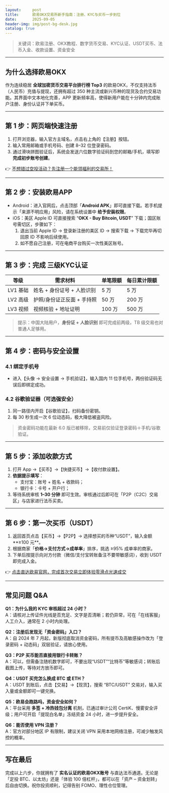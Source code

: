 ```yaml
---
layout:     post
title:      欧易OKX交易所新手指南：注册、KYC与买币一步到位
date:       2025-09-05
header-img: img/post-bg-desk.jpg
catalog: true
---
```


> 关键词：欧易注册、OKX教程、数字货币交易、KYC认证、USDT买币、法币入金、收款设置、资金安全

---

## 为什么选择欧易OKX
作为连续稳居 **全球加密货币交易平台排行榜 Top3** 的欧易OKX，不仅支持法币（人民币）充值与提现，还拥有超过 350 种主流或新兴币种的现货及合约交易功能。其界面中文本地化完善，APP 更新频率高，使得新用户能在十分钟内完成账户注册、身份认证并下单买币。

---

## 第 1 步：网页端快速注册
1. 打开浏览器，输入官方主域名，点击右上角的【注册】按钮。  
2. 输入常用邮箱或手机号码、创建 8–32 位登录密码。  
3. 通过滑块拼图验证后，系统会发送六位数字验证码到您的邮箱/手机，填写即 **完成初步账号创建**。

👉 [不想错过空投活动？先注册一个能领福利的交易所！](https://okxdog.com/)

---

## 第 2 步：安装欧易APP
- Android：进入官网后，点击顶部「**Android APK**」即可直接下载。若手机提示「来源不明应用」风险，请在系统设置中 **给予安装权限**。  
- iOS：美区 Apple ID 可直接搜索 “**OKX - Buy Bitcoin, USDT**” 下载；国区账号需切区，步骤如下：  
  1. 退出当前 Apple ID → 登录新注册的美区 ID → 搜索下载 → 下载完毕再切回原 ID 不影响后续使用。  
  2. 如不愿自己注册，可在电商平台购买一次性美区账号。

---

## 第 3 步：完成 **三级KYC认证**
| 等级 | 需求材料 | 单笔限额 | 每日累计限额 |
|------|-----------|-----------|--------------|
| LV1 基础 | 姓名 + 身份证号 + 人脸识别 | 5 万 | 5 万 |
| LV2 高级 | 护照/身份证正反面 + 手持照 | 50 万 | 200 万 |
| LV3 视频 | 视频核验 + 地址证明 | 100 万 | 500 万 |

> 提示：中国大陆用户，**身份证 + 人脸识别** 即可完成前两级，TB 级交易也对普通人足够用。

---

## 第 4 步：密码与安全设置
### 4.1 绑定手机号
- 进入【头像 → 安全设置 → 手机验证】，输入国内 11 位手机号，两份验证码无误后即绑定成功。  
### 4.2 谷歌验证器（可选强安全）
1. 同一路径内开启【谷歌验证】，扫码备份密钥。  
2. 每 30 秒生成一次 6 位动态码，极大降低被盗风险。  

> 资金密码功能在最新 6.0 版已被移除，交易前仅验证登录密码＋手机/谷歌验证。

---

## 第 5 步：添加收款方式
1. 打开 App →【买币】→【快捷买币】→【收付款设置】。  
2. **依据提示填写**：  
   - 支付宝：账号 + 姓名 + 收款码；  
   - 银行卡：卡号 + 开户行；  
3. 等待系统审核 **1–30 分钟** 即可生效。审核通过后即可在「P2P（C2C）交易区」与店家进行法币买卖。

---

## 第 6 步：第一次买币（USDT）
1. 返回首页点击【买币】→【P2P】→ 选择想买的币种“USDT”，输入金额**≥100 元**。  
2. 根据商家「**价格→支付方式→成单率**」排序，挑选 ≥95% 成单率的商家。  
3. 下单后按提示向对方付款（微信/支付宝转账备注不要带敏感词），收到 USDT 即完成入金。  

👉 [点击直达欧易官网，完成首次交易立即体验零滑点光速成交](https://okxdog.com/)

---

## 常见问题 Q&A

**Q1：为什么我的 KYC 审核超过 24 小时？**  
A：请核对上传证件光线是否充足、文字是否清晰；若仍异常，可在「在线客服」人工介入，通常在 2 小时内处理。

**Q2：注册后发现无「资金密码」入口？**  
A：自 2024 年 7 月起，新版彻底取消资金密码，所有提币及高敏感操作改为「登录密码 + 动态码」双层验证，请放心使用。

**Q3：P2P 买币能否直接用银行卡转账？**  
A：可以，但需备注随机数字即可，不要出现“USDT”“比特币”等敏感词；转账后截图上传，等待对方放币即可。

**Q4：USDT 买完怎么换成 BTC 或 ETH？**  
A：USDT 到账后，点击【交易】→【现货】，搜索 “BTC/USDT” 交易对，输入买入量或金额即可一键兑换。

**Q5：欧易会跑路吗，资金安全如何？**  
A：平台采用 **多签 + 冷热钱包分离** 机制，已通过审计公司 CertiK、慢雾安全评级；用户可开启「提现白名单」冻结资金 24 小时，进一步提升安全。

**Q6：能否使用 VPN 注册？**  
A：官方对部分地区 IP 有限制，建议关闭 VPN 采用本地网络注册，可减少触发风控的概率。

---

## 写在最后
完成以上六步，你就拥有了 **实名认证的欧易OKX账号** 与直达法币通道。无论是「定投 BTC、以太坊」还是「体验 100 倍杠杆」，都可以在「资产 – 资金划转」后自由切换。祝你投资顺利，记得告别 FOMO、理性仓位管理。